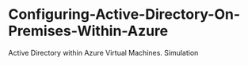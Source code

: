 # Configuring-Active-Directory-On-Premises-Within-Azure
 Active Directory within Azure Virtual Machines. Simulation 
